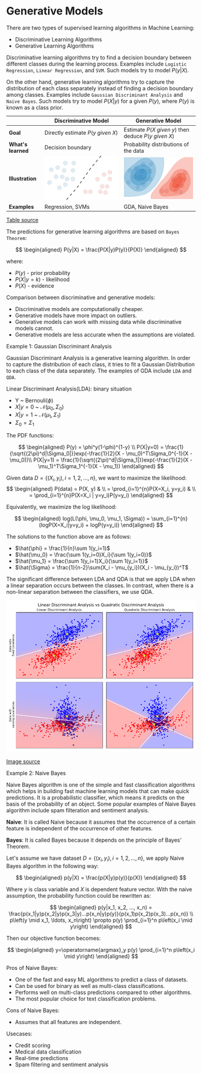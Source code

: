# Generative Models

There are two types of supervised learning algorithms in Machine Learning:

* Discriminative Learning Algorithms
* Generative Learning Algorithms

Discriminative learning algorithms try to find a decision boundary between different classes during the learning process. Examples include `Logistic Regression`, `Linear Regression`, and `SVM`. Such models try to model $P(y|X)$.

On the other hand, generative learning algorithms try to capture the distribution of each class separately instead of finding a decision boundary among classes. Examples include `Gaussian Discriminant Analysis` and `Naive Bayes`. Such models try to model $P(X|y)$ for a given $P(y)$, where $P(y)$ is known as a class prior.


| |**Discriminative Model**| **Generative Model**|
|- | - | - |
|**Goal**| Directly estimate $P(y\ given\ X)$|Estimate $P(X\ given\ y)$ then deduce $P(y\ given\ X)$|
|**What's learned**|Decision boundary|Probability distributions of the data|
|**Illustration**|![image](Images/discriminative-model.png)|![image](Images/generative-model.png)|
|**Examples**| Regression, SVMs|GDA, Naive Bayes|

[Table source](https://stanford.edu/~shervine/teaching/cs-229/cheatsheet-supervised-learning)

The predictions for generative learning algorithms are based on `Bayes Theorem`:

$$
\begin{aligned}
P(y|X) = \frac{P(X|y)P(y)}{P(X)}
\end{aligned}
$$

where:

* $P(y)$ - prior probability
* $P(X|y=k)$ - likelihood
* $P(X)$ - evidence

Comparison between discriminative and generative models:

* Discriminative models are computationally cheaper.
* Generative models have more impact on outliers.
* Generative models can work with missing data while discriminative models cannot.
* Generative models are less accurate when the assumptions are violated.


Example 1: Gaussian Discriminant Analysis

Gaussian Discriminant Analysis is a generative learning algorithm. In order to capture the distribution of each class, it tries to fit a Gaussian Distribution to each class of the data separately. The examples of GDA include `LDA` and `QDA`.

Linear Discriminant Analysis(LDA): binary situation

* Y ~ Bernouli($\phi$) 
* $X|y=0$ ~ $\mathcal{N}(\mu_0, \Sigma_0)$
* $X|y=1$ ~ $\mathcal{N}(\mu_1, \Sigma_1)$
* $\Sigma_0 = \Sigma_1$
  
The PDF functions:

$$
\begin{aligned}
P(y) = \phi^y(1-\phi)^{1-y} \\
P(X|y=0) = \frac{1}{\sqrt{(2\pi)^d|\Sigma_0|}}exp(-\frac{1}{2}(X - \mu_0)^T\Sigma_0^{-1}(X - \mu_0))\\
P(X|y=1) = \frac{1}{\sqrt{(2\pi)^d|\Sigma_1|}}exp(-\frac{1}{2}(X - \mu_1)^T\Sigma_1^{-1}(X - \mu_1))
\end{aligned}
$$

Given data $D = \{(X_i, y_i), i=1,2,...,n\}$, we want to maximize the likelihood:
$$
\begin{aligned}
P(data) = P(X, y) & \\
 = \prod_{i=1}^{n}P(X=X_i, y=y_i) &  \\
 = \prod_{i=1}^{n}P(X=X_i | y=y_i)P(y=y_i)
\end{aligned}
$$

Equivalently, we maximize the log likelihood:

$$
\begin{aligned}
log(L(\phi, \mu_0, \mu_1, \Sigma)) = \sum_{i=1}^{n}(logP(X=X_i|y=y_i) + logP(y=y_i))
\end{aligned}
$$

The solutions to the function above are as follows:

* $\hat{\phi} = \frac{1}{n}\sum 1(y_i=1)$
* $\hat{\mu_0} = \frac{\sum 1(y_i=0)X_i}{\sum 1(y_i=0)}$
* $\hat{\mu_1} = \frac{\sum 1(y_i=1)X_i}{\sum 1(y_i=1)}$
* $\hat{\Sigma} = \frac{1}{n-2}\sum(X_i - \mu_{y_i})(X_i - \mu_{y_i})^T$

The significant difference between LDA and QDA is that we apply LDA when a linear separation occurs between the classes. In contrast, when there is a non-linear separation between the classifiers, we use QDA.

![image](Images/gaussian-discriminant-analysis-4-1640596645.png)

[Image source](https://scikit-learn.org/stable/_images/sphx_glr_plot_lda_qda_001.png)

Example 2: Naive Bayes

Naive Bayes algorithm is one of the simple and fast classification algorithms which helps in building fast machine learning models that can make quick predictions. It is a probabilistic classifier, which means it predicts on the basis of the probability of an object. Some popular examples of Naive Bayes algorithm include spam filteration and sentiment analysis.

**Naive**: It is called Naive because it assumes that the occurrence of a certain feature is independent of the occurrence of other features.

**Bayes**: It is called Bayes because it depends on the principle of Bayes' Theorem.

Let's assume we have dataset $D=\{(x_i, y_i), i=1,2,...,n\}$, we apply Naive Bayes algorithm in the following way:

$$
\begin{aligned}
p(y|X) = \frac{p(X|y)p(y)}{p(X)}
\end{aligned}
$$

Where $y$ is class variable and $X$ is dependent feature vector. With the naive assumption, the probability function could be rewritten as:

$$
\begin{aligned}
p(y|x_1, x_2, ..., x_n) = \frac{p(x_1|y)p(x_2|y)p(x_3|y)...p(x_n|y)p(y)}{p(x_1)p(x_2)p(x_3)...p(x_n)}
\\
p\left(y \mid x_1, \ldots, x_n\right) \propto p(y) \prod_{i=1}^n p\left(x_i \mid y\right)
\end{aligned}
$$

Then our objective function becomes:

$$
\begin{aligned}
y=\operatorname{argmax}_y p(y) \prod_{i=1}^n p\left(x_i \mid y\right)
\end{aligned}
$$

Pros of Naive Bayes:

* One of the fast and easy ML algorithms to predict a class of datasets.
* Can be used for binary as well as multi-class classifications.
* Performs well on multi-class predictions compared to other algorithms.
* The most popular choice for text classification problems.

Cons of Naive Bayes:

* Assumes that all features are independent.

Usecases:

* Credit scoring
* Medical data classification
* Real-time predictions
* Spam filtering and sentiment analysis